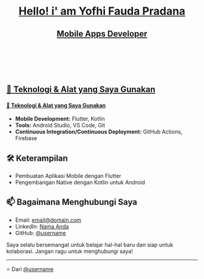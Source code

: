 <h1 align="center">
  <strong><a href="https://github.com/YofhiFauda">Hello! i' am Yofhi Fauda Pradana</a></strong>
</h1>

<h2 align="center">
    <a href="https://github.com/YofhiFauda">Mobile Apps Developer</a>
    <br>
  <br>
  <br>
  <br>
  <br>
    <p align="left"><a href="https://github.com/YofhiFauda">🔧 Teknologi & Alat yang Saya Gunakan</a></p>
  <h4 align="left">
    <a href="https://github.com/YofhiFauda">🔧 Teknologi & Alat yang Saya Gunakan</a>
  </h4>
</h2>

- **Mobile Development:** Flutter, Kotlin
- **Tools:** Android Studio, VS Code, Git
- **Continuous Integration/Continuous Deployment:** GitHub Actions, Firebase

## 🛠 Keterampilan

- Pembuatan Aplikasi Mobile dengan Flutter
- Pengembangan Native dengan Kotlin untuk Android

## 📫 Bagaimana Menghubungi Saya

- Email: [email@domain.com](mailto:email@domain.com)
- LinkedIn: [Nama Anda](https://linkedin.com/in/[username])
- GitHub: [@username](https://github.com/username)

Saya selalu bersemangat untuk belajar hal-hal baru dan siap untuk kolaborasi. Jangan ragu untuk menghubungi saya!

---

⭐️ Dari [@username](https://github.com/username)

